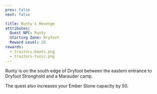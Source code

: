 ```yaml
---
prev: false
next: false

title: Runty's Revenge
attributes:
  Quest NPC: Runty
  Starting Zone: Dryfoot
  Reward Level: 20
rewards:
  - traitors-boots.png
  - traitors-tunic.png
---
```


<MyQuestComponent :item="$frontmatter">

Runty is on the south edge of Dryfoot between the eastern entrance to Dryfoot Stronghold and a Marauder camp.

The quest also increases your Ember Stone capacity by 50.

</MyQuestComponent>

